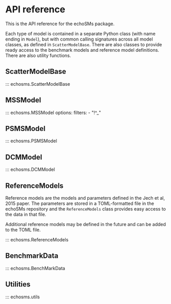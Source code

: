 # API reference

This is the API reference for the echoSMs package.

Each type of model is contained in a separate Python class (with name ending in ``Model``), but with common calling signatures across all model classes, as defined in ``ScatterModelBase``. There are also classes to provide ready access to the benchmark models and reference model definitions. There are also utility functions.


## ScatterModelBase
::: echosms.ScatterModelBase

## MSSModel
::: echosms.MSSModel
    options:
        filters:
        - "!^_"

## PSMSModel
::: echosms.PSMSModel
 
## DCMModel
::: echosms.DCMModel

## ReferenceModels
Reference models are the models and parameters defined in the Jech et al, 2015 paper. The parameters are stored in a TOML-formatted file in the echoSMs repository and the ``ReferenceModels`` class provides easy access to the data in that file. 

Additional reference models may be defined in the future and can be added to the TOML file.

::: echosms.ReferenceModels


## BenchmarkData
::: echosms.BenchMarkData
 
 
## Utilities
::: echosms.utils
